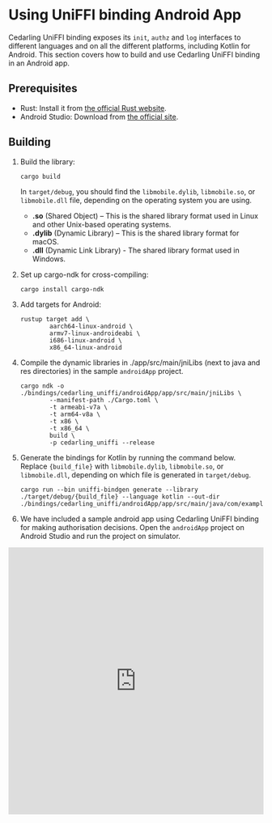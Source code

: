 # Using UniFFI binding Android App

Cedarling UniFFI binding exposes its `init`, `authz` and `log` interfaces to different languages and on all the different platforms, including Kotlin for Android. This section covers how to build and use Cedarling UniFFI binding in an Android app.

## Prerequisites

- Rust: Install it from [the official Rust website](https://www.rust-lang.org/tools/install).
- Android Studio: Download from [the official site](https://developer.android.com/studio).

## Building

1. Build the library:
    ```bash
    cargo build
    ```
   In `target/debug`, you should find the `libmobile.dylib`, `libmobile.so`, or `libmobile.dll` file, depending on the operating system you are using.

    - **.so** (Shared Object) – This is the shared library format used in Linux and other Unix-based operating systems.
    - **.dylib** (Dynamic Library) – This is the shared library format for macOS.
    - **.dll** (Dynamic Link Library) - The shared library format used in Windows.

2. Set up cargo-ndk for cross-compiling:
    ```
    cargo install cargo-ndk
    ```

3. Add targets for Android:
    ```
    rustup target add \
            aarch64-linux-android \
            armv7-linux-androideabi \
            i686-linux-android \
            x86_64-linux-android
    ```

4. Compile the dynamic libraries in ./app/src/main/jniLibs (next to java and res directories) in the sample `androidApp` project.
    ```
    cargo ndk -o ./bindings/cedarling_uniffi/androidApp/app/src/main/jniLibs \
            --manifest-path ./Cargo.toml \
            -t armeabi-v7a \
            -t arm64-v8a \
            -t x86 \
            -t x86_64 \
            build \
            -p cedarling_uniffi --release
    ```

5. Generate the bindings for Kotlin by running the command below. Replace `{build_file}` with `libmobile.dylib`, `libmobile.so`, or `libmobile.dll`, depending on which file is generated in `target/debug`.
    ```
    cargo run --bin uniffi-bindgen generate --library ./target/debug/{build_file} --language kotlin --out-dir ./bindings/cedarling_uniffi/androidApp/app/src/main/java/com/example/androidapp/cedarling/uniffi
    ```

6. We have included a sample android app using Cedarling UniFFI binding for making authorisation decisions. Open the `androidApp` project on Android Studio and run the project on simulator.

<div style="position: relative; padding-bottom: 104.75728155339806%; height: 0;"><iframe src="https://www.loom.com/embed/463de78bd3174f2ca7d2b2f2fb2915cd?sid=01bd3481-857f-4981-9414-e81852fa3079" frameborder="0" webkitallowfullscreen mozallowfullscreen allowfullscreen style="position: absolute; top: 0; left: 0; width: 100%; height: 100%;"></iframe></div>